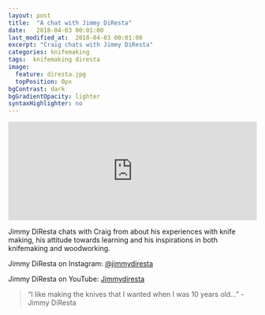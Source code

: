 ```yaml
---
layout: post
title:  "A chat with Jimmy DiResta"
date:   2018-04-03 00:01:00
last_modified_at:  2018-04-03 00:01:00
excerpt: "Craig chats with Jimmy DiResta"
categories: knifemaking
tags:  knifemaking diresta
image:
  feature: diresta.jpg
  topPosition: 0px
bgContrast: dark
bgGradientOpacity: lighter
syntaxHighlighter: no
---
```



<iframe frameborder='0' height='200px' scrolling='no' seamless src='https://embed.simplecast.com/b028fc5d?color=f5f5f5' width='100%'></iframe>


Jimmy DiResta chats with Craig from about his experiences with knife making, his attitude towards learning and his inspirations in both knifemaking and woodworking.

Jimmy DiResta on Instagram: <a href="http://www.instagram.com/jimmydiresta">@jimmydiresta</a>

Jimmy DiResta on YouTube: <a href="https://www.youtube.com/user/jimmydiresta">Jimmydiresta</a>



 


<blockquote class="largeQuote">“I like making the knives that I wanted when I was 10 years old...” - Jimmy DiResta</blockquote>



